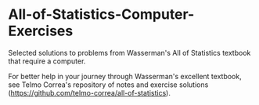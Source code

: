 # All-of-Statistics-Computer-Exercises
Selected solutions to problems from Wasserman's All of Statistics textbook that require a computer.

For better help in your journey through Wasserman's excellent textbook, see Telmo Correa's repository of notes and exercise solutions (https://github.com/telmo-correa/all-of-statistics).
